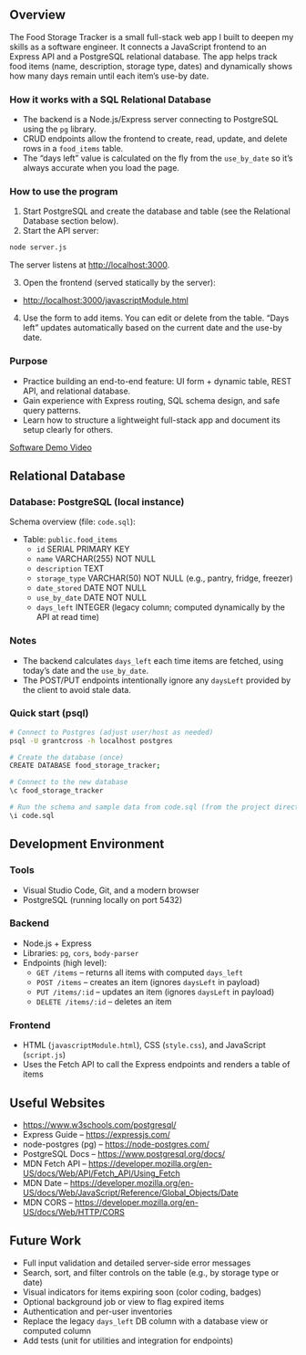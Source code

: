 ## Overview

The Food Storage Tracker is a small full-stack web app I built to deepen my skills as a software engineer. It connects a JavaScript frontend to an Express API and a PostgreSQL relational database. The app helps track food items (name, description, storage type, dates) and dynamically shows how many days remain until each item’s use-by date.

### How it works with a SQL Relational Database

- The backend is a Node.js/Express server connecting to PostgreSQL using the `pg` library.
- CRUD endpoints allow the frontend to create, read, update, and delete rows in a `food_items` table.
- The “days left” value is calculated on the fly from the `use_by_date` so it’s always accurate when you load the page.

### How to use the program

1. Start PostgreSQL and create the database and table (see the Relational Database section below).
2. Start the API server:

```zsh
node server.js
```

The server listens at [http://localhost:3000](http://localhost:3000).

3. Open the frontend (served statically by the server):

- [http://localhost:3000/javascriptModule.html](http://localhost:3000/javascriptModule.html)

4. Use the form to add items. You can edit or delete from the table. “Days left” updates automatically based on the current date and the use-by date.

### Purpose

- Practice building an end-to-end feature: UI form + dynamic table, REST API, and relational database.
- Gain experience with Express routing, SQL schema design, and safe query patterns.
- Learn how to structure a lightweight full-stack app and document its setup clearly for others.

[Software Demo Video](https://youtu.be/nN4oxbnezKw)

## Relational Database

### Database: PostgreSQL (local instance)

Schema overview (file: `code.sql`):

- Table: `public.food_items`
  - `id` SERIAL PRIMARY KEY
  - `name` VARCHAR(255) NOT NULL
  - `description` TEXT
  - `storage_type` VARCHAR(50) NOT NULL (e.g., pantry, fridge, freezer)
  - `date_stored` DATE NOT NULL
  - `use_by_date` DATE NOT NULL
  - `days_left` INTEGER (legacy column; computed dynamically by the API at read time)

### Notes

- The backend calculates `days_left` each time items are fetched, using today’s date and the `use_by_date`.
- The POST/PUT endpoints intentionally ignore any `daysLeft` provided by the client to avoid stale data.

### Quick start (psql)

```zsh
# Connect to Postgres (adjust user/host as needed)
psql -U grantcross -h localhost postgres

# Create the database (once)
CREATE DATABASE food_storage_tracker;

# Connect to the new database
\c food_storage_tracker

# Run the schema and sample data from code.sql (from the project directory)
\i code.sql
```

## Development Environment

### Tools

- Visual Studio Code, Git, and a modern browser
- PostgreSQL (running locally on port 5432)

### Backend

- Node.js + Express
- Libraries: `pg`, `cors`, `body-parser`
- Endpoints (high level):
  - `GET /items` – returns all items with computed `days_left`
  - `POST /items` – creates an item (ignores `daysLeft` in payload)
  - `PUT /items/:id` – updates an item (ignores `daysLeft` in payload)
  - `DELETE /items/:id` – deletes an item

### Frontend

- HTML (`javascriptModule.html`), CSS (`style.css`), and JavaScript (`script.js`)
- Uses the Fetch API to call the Express endpoints and renders a table of items

## Useful Websites

- https://www.w3schools.com/postgresql/
- Express Guide – https://expressjs.com/
- node-postgres (pg) – https://node-postgres.com/
- PostgreSQL Docs – https://www.postgresql.org/docs/
- MDN Fetch API – https://developer.mozilla.org/en-US/docs/Web/API/Fetch_API/Using_Fetch
- MDN Date – https://developer.mozilla.org/en-US/docs/Web/JavaScript/Reference/Global_Objects/Date
- MDN CORS – https://developer.mozilla.org/en-US/docs/Web/HTTP/CORS

## Future Work

- Full input validation and detailed server-side error messages
- Search, sort, and filter controls on the table (e.g., by storage type or date)
- Visual indicators for items expiring soon (color coding, badges)
- Optional background job or view to flag expired items
- Authentication and per-user inventories
- Replace the legacy `days_left` DB column with a database view or computed column
- Add tests (unit for utilities and integration for endpoints)
